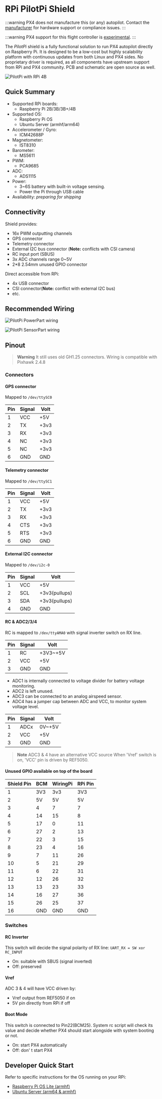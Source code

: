 # RPi PilotPi Shield

:::warning
PX4 does not manufacture this (or any) autopilot. Contact the [manufacturer](mailto:lhf2613@gmail.com) for hardware support or compliance issues.
:::

:::warning
PX4 support for this flight controller is [experimental](../flight_controller/autopilot_experimental.md).
:::

The *PilotPi* shield is a fully functional solution to run PX4 autopilot directly on Raspberry Pi. It is designed to be a low-cost but highly scalability platform with continuous updates from both Linux and PX4 sides. No proprietary driver is required, as all components have upstream support from RPi and PX4 community. PCB and schematic are open source as well.

![PilotPi with RPi 4B](../../assets/flight_controller/pilotpi/hardware-pilotpi4b.png)

## Quick Summary

* Supported RPi boards:
  * Raspberry Pi 2B/3B/3B+/4B
* Supported OS:
  * Raspberry Pi OS
  * Ubuntu Server (armhf/arm64)
* Accelerometer / Gyro:
  * ICM42688P
* Magnetometer:
  * IST8310
* Barometer:
  * MS5611
* PWM:
  * PCA9685
* ADC:
  * ADS1115
* Power:
  * 3~6S battery with built-in voltage sensing.
  * Power the Pi through USB cable
* Availability: *preparing for shipping*

## Connectivity

Shield provides:

* 16x PWM outputting channels
* GPS connector
* Telemetry connector
* External I2C bus connector (**Note:** conflicts with CSI camera)
* RC input port (SBUS)
* 3x ADC channels range 0~5V
* 2\*8 2.54mm unused GPIO connector

Direct accessible from RPi:

* 4x USB connector
* CSI connector(**Note:** conflict with external I2C bus)
* etc.

## Recommended Wiring

![PilotPi PowerPart wiring](../../assets/flight_controller/pilotpi/pilotpi_pwr_wiring.png)

![PilotPi SensorPart wiring](../../assets/flight_controller/pilotpi/pilotpi_sens_wiring.png)

## Pinout

> **Warning** It still uses old GH1.25 connectors. Wiring is compatible with Pixhawk 2.4.8

### Connectors

#### GPS connector

Mapped to `/dev/ttySC0`

| Pin | Signal | Volt |
| --- | ------ | ---- |
| 1   | VCC    | +5V  |
| 2   | TX     | +3v3 |
| 3   | RX     | +3v3 |
| 4   | NC     | +3v3 |
| 5   | NC     | +3v3 |
| 6   | GND    | GND  |

#### Telemetry connector

Mapped to `/dev/ttySC1`

| Pin | Signal | Volt |
| --- | ------ | ---- |
| 1   | VCC    | +5V  |
| 2   | TX     | +3v3 |
| 3   | RX     | +3v3 |
| 4   | CTS    | +3v3 |
| 5   | RTS    | +3v3 |
| 6   | GND    | GND  |

#### External I2C connector

Mapped to `/dev/i2c-0`

| Pin | Signal | Volt          |
| --- | ------ | ------------- |
| 1   | VCC    | +5V           |
| 2   | SCL    | +3v3(pullups) |
| 3   | SDA    | +3v3(pullups) |
| 4   | GND    | GND           |

#### RC & ADC2/3/4

RC is mapped to `/dev/ttyAMA0` with signal inverter switch on RX line.

| Pin | Signal | Volt     |
| --- | ------ | -------- |
| 1   | RC     | +3V3~+5V |
| 2   | VCC    | +5V      |
| 3   | GND    | GND      |

- ADC1 is internally connected to voltage divider for battery voltage monitoring.
- ADC2 is left unused.
- ADC3 can be connected to an analog airspeed sensor.
- ADC4 has a jumper cap between ADC and VCC, to monitor system voltage level.

| Pin | Signal | Volt   |
| --- | ------ | ------ |
| 1   | ADCx   | 0V~+5V |
| 2   | VCC    | +5V    |
| 3   | GND    | GND    |

> **Note** ADC3 & 4 have an alternative VCC source When 'Vref' switch is on, 'VCC' pin is driven by REF5050.

#### Unused GPIO available on top of the board

| Shield Pin | BCM | WiringPi | RPi Pin |
| ---------- | --- | -------- | ------- |
| 1          | 3V3 | 3v3      | 3V3     |
| 2          | 5V  | 5V       | 5V      |
| 3          | 4   | 7        | 7       |
| 4          | 14  | 15       | 8       |
| 5          | 17  | 0        | 11      |
| 6          | 27  | 2        | 13      |
| 7          | 22  | 3        | 15      |
| 8          | 23  | 4        | 16      |
| 9          | 7   | 11       | 26      |
| 10         | 5   | 21       | 29      |
| 11         | 6   | 22       | 31      |
| 12         | 12  | 26       | 32      |
| 13         | 13  | 23       | 33      |
| 14         | 16  | 27       | 36      |
| 15         | 26  | 25       | 37      |
| 16         | GND | GND      | GND     |

### Switches

#### RC Inverter

This switch will decide the signal polarity of RX line: `UART_RX = SW xor RC_INPUT`

* On: suitable with SBUS (signal inverted)
* Off: preserved

#### Vref

ADC 3 & 4 will have VCC driven by:
* Vref output from REF5050 if on
* 5V pin directly from RPi if off

#### Boot Mode

This switch is connected to Pin22(BCM25). System rc script will check its value and decide whether PX4 should start alongside with system booting or not.

* On: start PX4 automatically
* Off: don' t start PX4

## Developer Quick Start

Refer to specific instructions for the OS running on your RPi:
- [Raspberry Pi OS Lite (armhf)](raspberry_pi_pilotpi_rpios.md)
- [Ubuntu Server (arm64 & armhf)](raspberry_pi_pilotpi_ubuntu_server.md)
